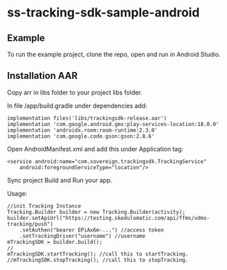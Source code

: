 # ss-tracking-sdk-sample-android

## Example
To run the example project, clone the repo, open and run in Android Studio.

## Installation AAR
Copy arr in libs folder to your project libs folder.

In file /app/build.gradle under dependencies add:

    implementation files('libs/trackingsdk-release.aar')
    implementation 'com.google.android.gms:play-services-location:18.0.0'
    implementation 'androidx.room:room-runtime:2.3.0'
    implementation 'com.google.code.gson:gson:2.8.6'
    
Open AndroidManifest.xml and add this under Application tag:

    <service android:name="com.sovereign.trackingsdk.TrackingService"
        android:foregroundServiceType="location"/>
        
Sync project
Build and Run your app.

Usage:

    //init Tracking Instance
    Tracking.Builder builder = new Tracking.Builder(activity);
    builder.setApiUrl("https://testing.skedulomatic.com/api/ffms/vdms-tracking/push")
        .setAuthen("bearer EPiAx6m-...") //access token
        .setTrackingDriver("username") //username
    mTrackingSDK = builder.build();
    //
    mTrackingSDK.startTracking(); //call this to startTracking.
    //mTrackingSDK.stopTracking(); //call this to stopTracking.

